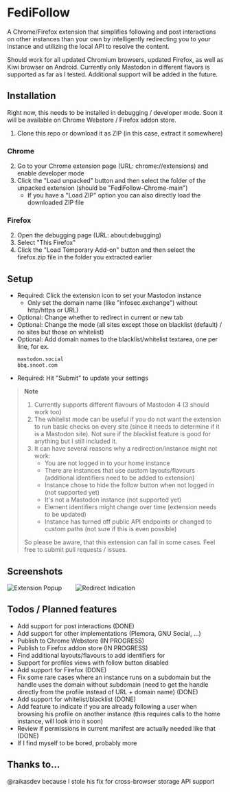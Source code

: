 # FediFollow
A Chrome/Firefox extension that simplifies following and post interactions on other instances than your own by intelligently redirecting you to your instance and utilizing the local API to resolve the content.

Should work for all updated Chromium browsers, updated Firefox, as well as Kiwi browser on Android. Currently only Mastodon in different flavors is supported as far as I tested. Additional support will be added in the future.

## Installation
Right now, this needs to be installed in debugging / developer mode. Soon it will be available on Chrome Webstore / Firefox addon store.
1. Clone this repo or download it as ZIP (in this case, extract it somewhere)
### Chrome
2. Go to your Chrome extension page (URL: chrome://extensions) and enable developer mode
3. Click the "Load unpacked" button and then select the folder of the unpacked extension (should be "FediFollow-Chrome-main")
    + If you have a "Load ZIP" option you can also directly load the downloaded ZIP file
### Firefox
2. Open the debugging page (URL: about:debugging)
3. Select "This Firefox"
4. Click the "Load Temporary Add-on" button and then select the firefox.zip file in the folder you extracted earlier

## Setup
- Required: Click the extension icon to set your Mastodon instance
  - Only set the domain name (like "infosec.exchange") without http/https or URL)
- Optional: Change whether to redirect in current or new tab
- Optional: Change the mode (all sites except those on blacklist (default) / no sites but those on whitelist)
- Optional: Add domain names to the blacklist/whitelist textarea, one per line, for ex.
  ```
  mastodon.social
  bbq.snoot.com
  ```
- Required: Hit "Submit" to update your settings

> **Note**
> 1. Currently supports different flavours of Mastodon 4 (3 should work too)
> 2. The whitelist mode can be useful if you do not want the extension to run basic checks on every site (since it needs to determine if it is a Mastodon site). Not sure if the blacklist feature is good for anything but I still included it.
> 3. It can have several reasons why a redirection/instance might not work:
>     - You are not logged in to your home instance
>     - There are instances that use custom layouts/flavours (additional identifiers need to be added to extension)
>     - Instance chose to hide the follow button when not logged in (not supported yet)
>     - It's not a Mastodon instance (not supported yet)
>     - Element identifiers might change over time (extension needs to be updated)
>     - Instance has turned off public API endpoints or changed to custom paths (not sure if this is even possible)
>
> So please be aware, that this extension can fail in some cases. Feel free to submit pull requests / issues.

## Screenshots
![Extension Popup](https://github.com/lartsch/FediFollow-Chrome/blob/main/img/screenshot1.PNG?raw=true)&nbsp;&nbsp;&nbsp;&nbsp;&nbsp;&nbsp;&nbsp;
![Redirect Indication](https://github.com/lartsch/FediFollow-Chrome/blob/main/img/screenshot2.PNG?raw=true)

## Todos / Planned features 
- Add support for post interactions (DONE)
- Add support for other implementations (Plemora, GNU Social, ...)
- Publish to Chrome Webstore (IN PROGRESS)
- Publish to Firefox addon store (IN PROGRESS)
- Find additional layouts/flavours to add identifiers for
- Support for profiles views with follow button disabled
- Add support for Firefox (DONE)
- Fix some rare cases where an instance runs on a subdomain but the handle uses the domain without subdomain (need to get the handle directly from the profile instead of URL + domain name) (DONE)
- Add support for whitelist/blacklist (DONE)
- Add feature to indicate if you are already following a user when browsing his profile on another instance (this requires calls to the home instance, will look into it soon)
- Review if permissions in current manifest are actually needed like that (DONE)
- If I find myself to be bored, probably more

## Thanks to...
@raikasdev because I stole his fix for cross-browser storage API support
